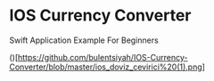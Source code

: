 # IOS Currency Converter
Swift Application Example For Beginners


()[https://github.com/bulentsiyah/IOS-Currency-Converter/blob/master/ios_doviz_cevirici%20(1).png]
